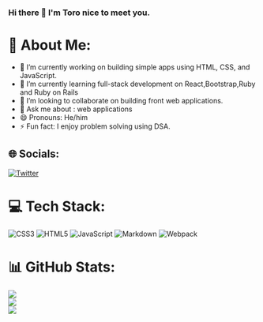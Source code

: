 ### Hi there 👋 I'm Toro nice to meet you.

# 💫 About Me:
- 🔭 I’m currently working on building simple apps using HTML, CSS, and JavaScript.
- 🌱 I’m currently learning full-stack development on React,Bootstrap,Ruby and Ruby on Rails
- 👯 I’m looking to collaborate on building front web applications.
- 💬 Ask me about : web applications
- 😄 Pronouns: He/him
- ⚡ Fun fact: I enjoy problem solving using DSA.


## 🌐 Socials:
 [![Twitter](https://img.shields.io/badge/Twitter-%231DA1F2.svg?logo=Twitter&logoColor=white)](https://twitter.com/torobucci) 

# 💻 Tech Stack:
![CSS3](https://img.shields.io/badge/css3-%231572B6.svg?style=plastic&logo=css3&logoColor=white) ![HTML5](https://img.shields.io/badge/html5-%23E34F26.svg?style=plastic&logo=html5&logoColor=white) ![JavaScript](https://img.shields.io/badge/javascript-%23323330.svg?style=plastic&logo=javascript&logoColor=%23F7DF1E) ![Markdown](https://img.shields.io/badge/markdown-%23000000.svg?style=plastic&logo=markdown&logoColor=white) ![Webpack](https://img.shields.io/badge/webpack-%238DD6F9.svg?style=plastic&logo=webpack&logoColor=black)
# 📊 GitHub Stats:
![](https://github-readme-stats.vercel.app/api?username=torobucci&theme=dracula&hide_border=true&include_all_commits=true&count_private=true)<br/>
![](https://github-readme-streak-stats.herokuapp.com/?user=torobucci&theme=dracula&hide_border=true)<br/>
![](https://github-readme-stats.vercel.app/api/top-langs/?username=torobucci&theme=dracula&hide_border=true&include_all_commits=true&count_private=true&layout=compact)

